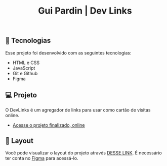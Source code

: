 <h1 align="center"> Gui Pardin | Dev Links </h1>
<br>

## 🚀 Tecnologias

Esse projeto foi desenvolvido com as seguintes tecnologias:

- HTML e CSS
- JavaScript
- Git e Github
- Figma

## 💻 Projeto

O DevLinks é um agregador de links para usar como cartão de visitas online.

- [Acesse o projeto finalizado, online](https://guipardindev.github.io/Gui-Pardin-dev-links/)

## 🔖 Layout

Você pode visualizar o layout do projeto através [DESSE LINK]( https://www.figma.com/community/file/1187422022288947321). É necessário ter conta no [Figma](https://figma.com) para acessá-lo. 